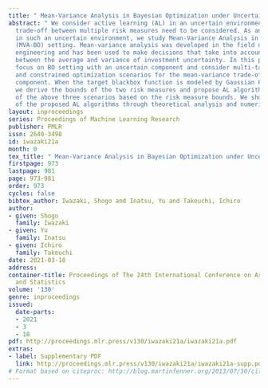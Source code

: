 ```yaml
---
title: " Mean-Variance Analysis in Bayesian Optimization under Uncertainty "
abstract: " We consider active learning (AL) in an uncertain environment in which
  trade-off between multiple risk measures need to be considered. As an AL problem
  in such an uncertain environment, we study Mean-Variance Analysis in Bayesian Optimization
  (MVA-BO) setting. Mean-variance analysis was developed in the field of financial
  engineering and has been used to make decisions that take into account the trade-off
  between the average and variance of investment uncertainty. In this paper, we specifically
  focus on BO setting with an uncertain component and consider multi-task, multi-objective,
  and constrained optimization scenarios for the mean-variance trade-off of the uncertain
  component. When the target blackbox function is modeled by Gaussian Process (GP),
  we derive the bounds of the two risk measures and propose AL algorithm for each
  of the above three scenarios based on the risk measure bounds. We show the effectiveness
  of the proposed AL algorithms through theoretical analysis and numerical experiments. "
layout: inproceedings
series: Proceedings of Machine Learning Research
publisher: PMLR
issn: 2640-3498
id: iwazaki21a
month: 0
tex_title: " Mean-Variance Analysis in Bayesian Optimization under Uncertainty "
firstpage: 973
lastpage: 981
page: 973-981
order: 973
cycles: false
bibtex_author: Iwazaki, Shogo and Inatsu, Yu and Takeuchi, Ichiro
author:
- given: Shogo
  family: Iwazaki
- given: Yu
  family: Inatsu
- given: Ichiro
  family: Takeuchi
date: 2021-03-18
address: 
container-title: Proceedings of The 24th International Conference on Artificial Intelligence
  and Statistics
volume: '130'
genre: inproceedings
issued:
  date-parts:
  - 2021
  - 3
  - 18
pdf: http://proceedings.mlr.press/v130/iwazaki21a/iwazaki21a.pdf
extras:
- label: Supplementary PDF
  link: http://proceedings.mlr.press/v130/iwazaki21a/iwazaki21a-supp.pdf
# Format based on citeproc: http://blog.martinfenner.org/2013/07/30/citeproc-yaml-for-bibliographies/
---
```

